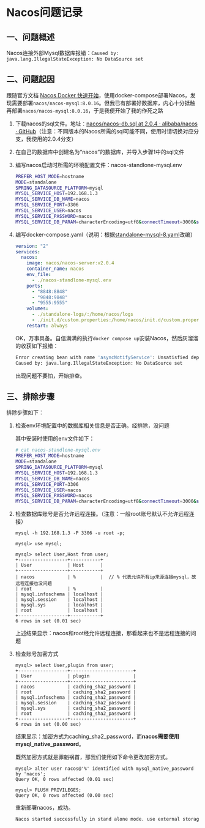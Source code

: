 # Nacos问题记录

## 一、问题概述

Nacos连接外部Mysql数据库报错：`Caused by: java.lang.IllegalStateException: No DataSource set`

## 二、问题起因

跟随官方文档 [Nacos Docker 快速开始](https://nacos.io/zh-cn/docs/quick-start-docker.html)，使用docker-compose部署Nacos，发现需要部署`nacos/nacos-mysql:8.0.16`。但我已有部署好数据库，内心十分抵触再部署`nacos/nacos-mysql:8.0.16`，于是我便开始了我的作死之路

1. 下载nacos的sql文件。地址：[nacos/nacos-db.sql at 2.0.4 · alibaba/nacos · GitHub](https://github.com/alibaba/nacos/blob/2.0.4/config/src/main/resources/META-INF/nacos-db.sql)（注意：不同版本的Nacos所需的sql可能不同，使用时请切换对应分支，我使用的2.0.4分支）

2. 在自己的数据库中创建名为“nacos”的数据库，并导入步骤1中的sql文件

3. 编写nacos启动时所需的环境配置文件：nacos-standlone-mysql.env

   ```bash
   PREFER_HOST_MODE=hostname
   MODE=standalone
   SPRING_DATASOURCE_PLATFORM=mysql
   MYSQL_SERVICE_HOST=192.168.1.3
   MYSQL_SERVICE_DB_NAME=nacos
   MYSQL_SERVICE_PORT=3306
   MYSQL_SERVICE_USER=nacos
   MYSQL_SERVICE_PASSWORD=nacos
   MYSQL_SERVICE_DB_PARAM=characterEncoding=utf8&connectTimeout=3000&socketTimeout=3000&autoReconnect=true&useSSL=false
   ```

4. 编写docker-compose.yaml（说明：根据[standalone-mysql-8.yaml](https://github.com/nacos-group/nacos-docker/blob/v2.0.4/example/standalone-mysql-8.yaml)改编）

   ```yaml
   version: "2"
   services:
     nacos:
       image: nacos/nacos-server:v2.0.4
       container_name: nacos
       env_file:
         - ./nacos-standlone-mysql.env
       ports:
         - "8848:8848"
         - "9848:9848"
         - "9555:9555"
       volumes:
         - ./standalone-logs/:/home/nacos/logs
         - ./init.d/custom.properties:/home/nacos/init.d/custom.properties
       restart: always
   ```

   OK，万事具备。自信满满的执行`docker compose up`安装Nacos，然后灰溜溜的收获如下报错：

   ```bash
   Error creating bean with name 'asyncNotifyService': Unsatisfied dependency expressed through field 'dumpService'; nested exception is org.springframework.beans.factory.BeanCreationException: Error creating bean with name 'externalDumpService': Invocation of init method failed; nested exception is ErrCode:500, ErrMsg:Nacos Server did not start because dumpservice bean construction failure :
   Caused by: java.lang.IllegalStateException: No DataSource set
   ```

   出现问题不要怕，开始排查。

## 三、排除步骤

排除步骤如下：

1. 检查env环境配置中的数据库相关信息是否正确。经排除，没问题

   其中安装时使用的env文件如下：

   ```bash
   # cat nacos-standlone-mysql.env 
   PREFER_HOST_MODE=hostname
   MODE=standalone
   SPRING_DATASOURCE_PLATFORM=mysql
   MYSQL_SERVICE_HOST=192.168.1.3
   MYSQL_SERVICE_DB_NAME=nacos
   MYSQL_SERVICE_PORT=3306
   MYSQL_SERVICE_USER=nacos
   MYSQL_SERVICE_PASSWORD=nacos
   MYSQL_SERVICE_DB_PARAM=characterEncoding=utf8&connectTimeout=3000&socketTimeout=3000&autoReconnect=true&useSSL=false
   ```

2. 检查数据库账号是否允许远程连接。（注意：一般root账号默认不允许远程连接）

   ```mysql
   mysql -h 192.168.1.3 -P 3306 -u root -p;
   
   mysql> use mysql;
   
   mysql> select User,Host from user;
   +------------------+-----------+
   | User             | Host      |
   +------------------+-----------+
   | nacos            | %         |  // % 代表允许所有ip来源连接mysql，故远程连接也没问题
   | root             | %         |
   | mysql.infoschema | localhost |
   | mysql.session    | localhost |
   | mysql.sys        | localhost |
   | root             | localhost |
   +------------------+-----------+
   6 rows in set (0.01 sec)
   ```

   上述结果显示：nacos和root经允许远程连接，那看起来也不是远程连接的问题

3. 检查账号加密方式

   ```mysql
   mysql> select User,plugin from user;
   +------------------+-----------------------+
   | User             | plugin                |
   +------------------+-----------------------+
   | nacos            | caching_sha2_password |
   | root             | caching_sha2_password |
   | mysql.infoschema | caching_sha2_password |
   | mysql.session    | caching_sha2_password |
   | mysql.sys        | caching_sha2_password |
   | root             | caching_sha2_password |
   +------------------+-----------------------+
   6 rows in set (0.00 sec)
   ```

   结果显示：加密方式为caching_sha2_password，而**nacos需要使用mysql_native_password**。

   既然加密方式就是罪魁祸首，那我们使用如下命令更改加密方式。

   ```mysql
   mysql> alter user nacos@'%' identified with mysql_native_password by 'nacos';
   Query OK, 0 rows affected (0.01 sec)
   
   mysql> FLUSH PRIVILEGES;
   Query OK, 0 rows affected (0.00 sec)
   ```

   重新部署nacos，成功。

   ```bash
   Nacos started successfully in stand alone mode. use external storage
   ```

   